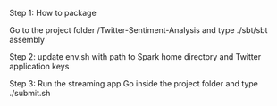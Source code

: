 Step 1: How to package

Go to the project folder /Twitter-Sentiment-Analysis and type ./sbt/sbt assembly

Step 2: update env.sh with path to Spark home directory and Twitter application keys

Step 3: Run the streaming app
 Go inside the project folder and type ./submit.sh
